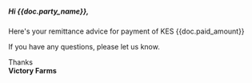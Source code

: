 <h5>Hi {{doc.party_name}},</h5>

<p>Here's your remittance advice for payment of KES {{doc.paid_amount}}</p>  

<p>If you have any questions, please let us know.</p>

<p><span>Thanks</span><br><b><span>Victory Farms</span></p>